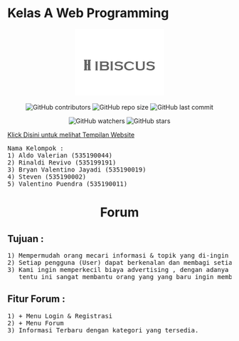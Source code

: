 <h1>Kelas A Web Programming</h1>

<p align="center">
<img src="https://github.com/A-WebProgramming/Forum/blob/master/assets/image/Hibiscus.png?raw=true"
</p>

<p align="center">
<img alt="GitHub contributors" src="https://img.shields.io/github/contributors/A-WebProgramming/Forum?style=plastic">
<img alt="GitHub repo size" src="https://img.shields.io/github/repo-size/A-Webprogramming/Forum?label=Size%20File">
<img alt="GitHub last commit" src="https://img.shields.io/github/last-commit/A-WebProgramming/Forum">
</p>

<p align="center">
<img alt="GitHub watchers" src="https://img.shields.io/github/watchers/A-WebProgramming/Forum?style=social">
<img alt="GitHub stars" src="https://img.shields.io/github/stars/A-WebProgramming/Forum?style=social">
</p>

<a href="https://a-webprogramming.github.io/Forum/home.html">Klick Disini untuk melihat Tempilan Website</a>

<pre>
Nama Kelompok :
1) Aldo Valerian (535190044)
2) Rinaldi Revivo (535199191)
3) Bryan Valentino Jayadi (535190019)
4) Steven (535190002)
5) Valentino Puendra (535190011)
</pre>

<h1 align="center">Forum</h1> 

<h2>Tujuan :</h2>
<pre>
1) Mempermudah orang mecari informasi & topik yang di-ingin oleh Pengguna (User).
2) Setiap pengguna (User) dapat berkenalan dan membagi setiap pengalaman dan informasi kepada setiap pengguna(User) lainnya.
3) Kami ingin memperkecil biaya advertising , dengan adanya forum ini dari berbagai macam pengguna 
   tentu ini sangat membantu orang yang yang baru ingin membuka usaha (Start-Up). 
</pre>

<h2>Fitur Forum :</h2>
<pre>
1) + Menu Login & Registrasi
2) + Menu Forum
3) Informasi Terbaru dengan kategori yang tersedia.
</pre>

